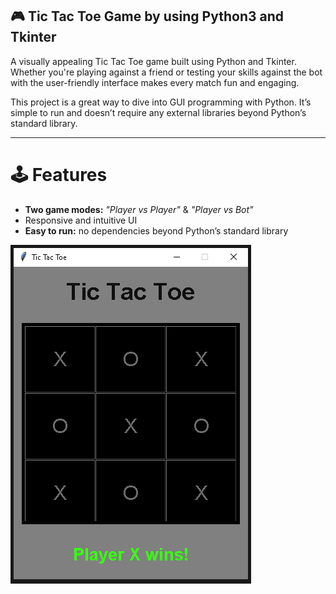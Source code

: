 ## 🎮 Tic Tac Toe Game by using Python3 and Tkinter 
A visually appealing Tic Tac Toe game built using Python and Tkinter. Whether you're playing against a friend or testing your skills against the bot with the user-friendly interface makes every match fun and engaging.

This project is a great way to dive into GUI programming with Python. It’s simple to run and doesn’t require any external libraries beyond Python’s standard library.

---

# 🕹 Features
- **Two game modes:** *"Player vs Player"* & *"Player vs Bot"*
- Responsive and intuitive UI
- **Easy to run:**  no dependencies beyond Python’s standard library

![Tci Tac Toe](https://github.com/CoderShayan/TicTacToe/blob/main/TicTacToe.png)
